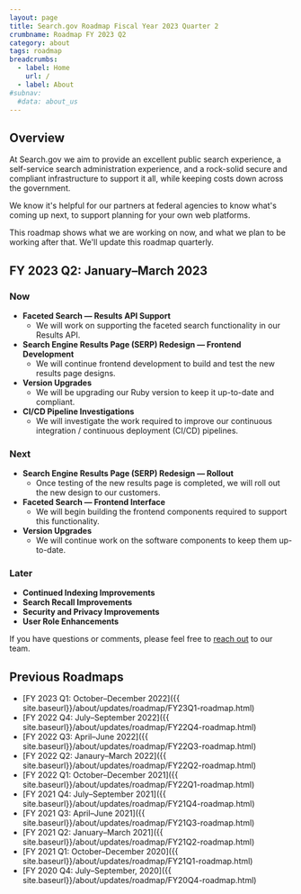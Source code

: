 ```yaml
---
layout: page
title: Search.gov Roadmap Fiscal Year 2023 Quarter 2
crumbname: Roadmap FY 2023 Q2
category: about
tags: roadmap
breadcrumbs:
  - label: Home
    url: /
  - label: About
#subnav:
  #data: about_us
---
```


## Overview

At Search.gov we aim to provide an excellent public search experience, a self-service search administration experience, and a rock-solid secure and compliant infrastructure to support it all, while keeping costs down across the government.

We know it's helpful for our partners at federal agencies to know what's coming up next, to support planning for your own web platforms. 

This roadmap shows what we are working on now, and what we plan to be working after that. We'll update this roadmap quarterly.


## FY 2023 Q2: January&ndash;March 2023

### Now

* **Faceted Search &mdash; Results API Support**
  * We will work on supporting the faceted search functionality in our Results API.
* **Search Engine Results Page (SERP) Redesign &mdash; Frontend Development**
  * We will continue frontend development to build and test the new results page designs.
* **Version Upgrades**
  * We will be upgrading our Ruby version to keep it up-to-date and compliant. 
* **CI/CD Pipeline Investigations**
  * We will investigate the work required to improve our continuous integration / continuous deployment (CI/CD) pipelines.

### Next

* **Search Engine Results Page (SERP) Redesign &mdash; Rollout**
  * Once testing of the new results page is completed, we will roll out the new design to our customers.
* **Faceted Search &mdash; Frontend Interface**
  * We will begin building the frontend components required to support this functionality.
* **Version Upgrades**
  * We will continue work on the software components to keep them up-to-date.


### Later

* **Continued Indexing Improvements**
* **Search Recall Improvements**
* **Security and Privacy Improvements**
* **User Role Enhancements** 

If you have questions or comments, please feel free to [reach out](mailto:search@gsa.gov) to our team.

## Previous Roadmaps

* [FY 2023 Q1: October&ndash;December 2022]({{ site.baseurl}}/about/updates/roadmap/FY23Q1-roadmap.html)
* [FY 2022 Q4: July&ndash;September 2022]({{ site.baseurl}}/about/updates/roadmap/FY22Q4-roadmap.html)
* [FY 2022 Q3: April&ndash;June 2022]({{ site.baseurl}}/about/updates/roadmap/FY22Q3-roadmap.html)
* [FY 2022 Q2: Janaury&ndash;March 2022]({{ site.baseurl}}/about/updates/roadmap/FY22Q2-roadmap.html)
* [FY 2022 Q1: October&ndash;December 2021]({{ site.baseurl}}/about/updates/roadmap/FY22Q1-roadmap.html)
* [FY 2021 Q4: July&ndash;September 2021]({{ site.baseurl}}/about/updates/roadmap/FY21Q4-roadmap.html)
* [FY 2021 Q3: April&ndash;June 2021]({{ site.baseurl}}/about/updates/roadmap/FY21Q3-roadmap.html)
* [FY 2021 Q2: January&ndash;March 2021]({{ site.baseurl}}/about/updates/roadmap/FY21Q2-roadmap.html)
* [FY 2021 Q1: October&ndash;December 2020]({{ site.baseurl}}/about/updates/roadmap/FY21Q1-roadmap.html)
* [FY 2020 Q4: July&ndash;September, 2020]({{ site.baseurl}}/about/updates/roadmap/FY20Q4-roadmap.html)
